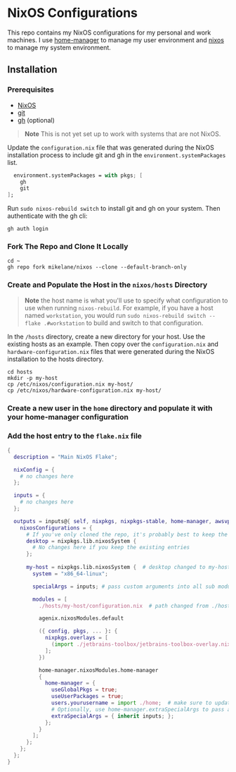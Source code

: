 # NixOS Configurations

This repo contains my NixOS configurations for my personal and work machines. I
use [home-manager]() to manage my user environment and [nixos]() to manage my
system environment.

## Installation

### Prerequisites

- [NixOS](https://nixos.org/download.html)
- [git](https://git-scm.com/downloads)
- [gh](https://cli.github.com/manual/installation) (optional)

> **Note**
> This is not yet set up to work with systems that are not NixOS. 

Update the `configuration.nix` file that was generated during the NixOS installation process to include git and gh in 
the `environment.systemPackages` list. 

```nix
  environment.systemPackages = with pkgs; [
    gh
    git
];
```

Run `sudo nixos-rebuild switch` to install git and gh on your system. Then authenticate with the gh cli:

```shell
gh auth login
```

### Fork The Repo and Clone It Locally 

```shell
cd ~
gh repo fork mikelane/nixos --clone --default-branch-only
```

### Create and Populate the Host in the `nixos/hosts` Directory

> **Note**
> the host name is what you'll use to specify what configuration to use when running `nixos-rebuild`. For example, if
> you have a host named `workstation`, you would run `sudo nixos-rebuild switch --flake .#workstation` to build and 
> switch to that configuration.

In the `/hosts` directory, create a new directory for your host. Use the existing hosts as an example. Then copy over
the `configuration.nix` and `hardware-configuration.nix` files that were generated during the NixOS installation to the
hosts directory. 

```shell
cd hosts
mkdir -p my-host
cp /etc/nixos/configuration.nix my-host/
cp /etc/nixos/hardware-configuration.nix my-host/
``` 

### Create a new user in the `home` directory and populate it with your home-manager configuration



### Add the host entry to the `flake.nix` file

```nix
{
  description = "Main NixOS Flake";

  nixConfig = {
    # no changes here
  };

  inputs = {
    # no changes here
  };

  outputs = inputs@{ self, nixpkgs, nixpkgs-stable, home-manager, awsvpnclient, agenix, ... }: {
    nixosConfigurations = {
      # If you've only cloned the repo, it's probably best to keep the existing entries. Otherwise, you can replace them
      desktop = nixpkgs.lib.nixosSystem {
        # No changes here if you keep the existing entries
      };
      
      my-host = nixpkgs.lib.nixosSystem {  # desktop changed to my-host
        system = "x86_64-linux";

        specialArgs = inputs; # pass custom arguments into all sub module.

        modules = [
          ./hosts/my-host/configuration.nix  # path changed from ./hosts/desktop/configuration.nix

          agenix.nixosModules.default

          ({ config, pkgs, ... }: {
            nixpkgs.overlays = [ 
              (import ./jetbrains-toolbox/jetbrains-toolbox-overlay.nix)
            ];
          })

          home-manager.nixosModules.home-manager
          {
            home-manager = {
              useGlobalPkgs = true;
              useUserPackages = true;
              users.yourusername = import ./home;  # make sure to update your username here
              # Optionally, use home-manager.extraSpecialArgs to pass arguments to home.nix
              extraSpecialArgs = { inherit inputs; };
            };
          }
        ];
      };
    };
  };
}
```

